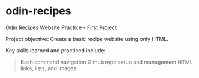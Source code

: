 # odin-recipes
Odin Recipes Website Practice - First Project  

Project objective: Create a basic recipe website using only HTML.

Key skills learned and practiced include:
> Bash command navigation
> Github repo setup and management
> HTML links, lists, and images
